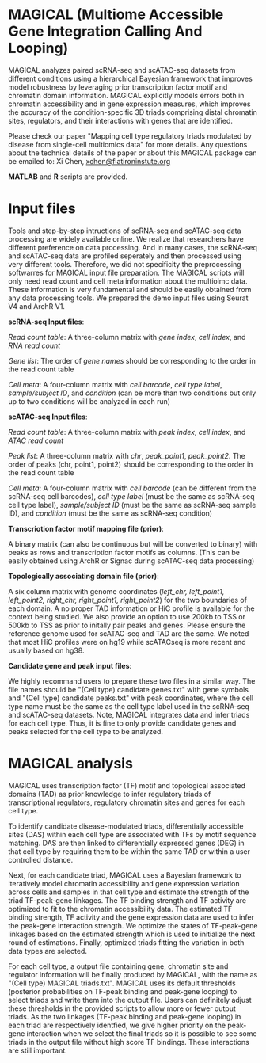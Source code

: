 # MAGICAL (Multiome Accessible Gene Integration Calling And Looping)

MAGICAL analyzes paired scRNA-seq and scATAC-seq datasets from different conditions using a hierarchical Bayesian framework that improves model robustness by leveraging prior transcription factor motif and chromatin domain information. MAGICAL explicitly models errors both in chromatin accessibility and in gene expression measures, which improves the accuracy of the condition-specific 3D triads comprising distal chromatin sites, regulators, and their interactions with genes that are identified. 

Please check our paper "Mapping cell type regulatory triads modulated by disease from single-cell multiomics data" for more details. Any questions about the technical details of the paper or about this MAGICAL package can be emailed to: Xi Chen, xchen@flatironinstute.org

**MATLAB** and **R** scripts are provided. 


# Input files

Tools and step-by-step intructions of scRNA-seq and scATAC-seq data processing are widely available online. We realize that researchers have different preference on data processing. And in many cases, the scRNA-seq and scATAC-seq data are profiled seperately and then processed using very different tools. Therefore, we did not specificity the preprocessing softwarres for MAGICAL input file preparation. The MAGICAL scripts will only need read count and cell meta information about the multioimc data. These information is very fundamental and should be easily obtained from any data processing tools. We prepared the demo input files using Seurat V4 and ArchR V1. 



**scRNA-seq Input files**:

*Read count table*: A three-column matrix with *gene index*, *cell index*, and *RNA read count*

*Gene list*: The order of *gene names* should be corresponding to the order in the read count table

*Cell meta*: A four-column matrix with *cell barcode*, *cell type label*, *sample/subject ID*, and *condition* (can be more than two conditions but only up to two conditions will be analyzed in each run)

**scATAC-seq Input files**:

*Read count table*: A three-column matrix with *peak index*, *cell index*, and *ATAC read count*

*Peak list*: A three-column matrix with *chr*, *peak_point1*, *peak_point2*. The order of peaks (chr, point1, point2) should be corresponding to the order in the read count table

*Cell meta*: A four-column matrix with *cell barcode* (can be different from the scRNA-seq cell barcodes), *cell type label* (must be the same as scRNA-seq cell type label), *sample/subject ID* (must be the same as scRNA-seq sample ID), and *condition* (must be the same as scRNA-seq condition)


**Transcriotion factor motif mapping file (prior)**:

A binary matrix (can also be continuous but will be converted to binary) with peaks as rows and transcription factor motifs as columns. (This can be easily obtained using ArchR or Signac during scATAC-seq data processing) 


**Topologically associating domain file (prior)**:

A six column matrix with genome coordinates (*left_chr, left_point1, left_point2, right_chr, right_point1, right_point2*) for the two boundaries of each domain. A no proper TAD information or HiC profile is available for the context being studied. We also provide an option to use 200kb to TSS or 500kb to TSS as prior to initally pair peaks and genes. Please ensure the reference genome used for scATAC-seq and TAD are the same. We noted that most HiC profiles were on hg19 while scATACseq is more recent and usually based on hg38. 


**Candidate gene and peak input files**:

We highly recommand users to prepare these two files in a similar way. The file names should be "(Cell type) candidate genes.txt" with gene symbols and "(Cell type) candidate peaks.txt" with peak coordinates, where the cell type name must be the same as the cell type label used in the scRNA-seq and scATAC-seq datasets. Note, MAGICAL integrates data and infer triads for each cell type. Thus, it is fine to only provide candidate genes and peaks selected for the cell type to be analyzed. 


# MAGICAL analysis

MAGICAL uses transcription factor (TF) motif and topological associated domains (TAD) as prior knowledge to infer regulatory triads of transcriptional regulators, regulatory chromatin sites and genes for each cell type. 

To identify candidate disease-modulated triads, differentially accessible sites (DAS) within each cell type are associated with TFs by motif sequence matching. DAS are then linked to differentially expressed genes (DEG) in that cell type by requiring them to be within the same TAD or within a user controlled distance. 

Next, for each candidate triad, MAGICAL uses a Bayesian framework to iteratively model chromatin accessibility and gene expression variation across cells and samples in that cell type and estimate the strength of the triad TF-peak-gene linkages. The TF binding strength and TF activity are optimized to fit to the chromatin accessibility data. The estimated TF binding strength, TF activity and the gene expression data are used to infer the peak-gene interaction strength. We optimize the states of TF-peak-gene linkages based on the estimated strength which is used to initialize the next round of estimations. Finally, optimized triads fitting the variation in both data types are selected.

For each cell type, a output file containing gene, chromatin site and regulator information will be finally produced by MAGICAL, with the name as "(Cell type) MAGICAL triads.txt". MAGICAL uses its default thresholds (posterior probabilities on TF-peak binding and peak-gene looping) to select triads and write them into the output file. Users can definitely adjust these thresholds in the provided scripts to allow more or fewer output triads. As the two linkages (TF-peak binding and peak-gene looping) in each triad are respectively identfied, we give higher priority on the peak-gene interaction when we select the final triads so it is possible to see some triads in the output file without high score TF bindings. These interactions are still important.  




